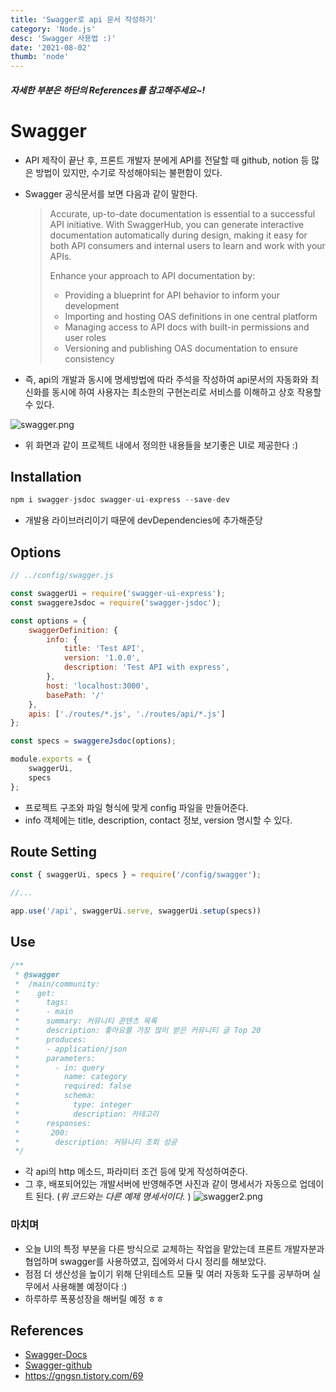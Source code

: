```yaml
---
title: 'Swagger로 api 문서 작성하기'
category: 'Node.js'
desc: 'Swagger 사용법 :)'
date: '2021-08-02'
thumb: 'node'
---
```


##### *자세한 부분은 하단의 References를 참고해주세요~!*

# Swagger
- API 제작이 끝난 후, 프론트 개발자 분에게 API를 전달할 때 github, notion 등 많은 방법이 있지만, 수기로 작성해야되는 불편함이 있다.
- Swagger 공식문서를 보면 다음과 같이 말한다.
  
  >  Accurate, up-to-date documentation is essential to a successful API initiative. With SwaggerHub, you can generate interactive documentation automatically during design, making it easy for both API consumers and internal users to learn and work with your APIs.
  >
  >  Enhance your approach to API documentation by: 
  >  - Providing a blueprint for API behavior to inform your development
  >  - Importing and hosting OAS definitions in one central platform 
  >  - Managing access to API docs with built-in permissions and user roles 
  >  - Versioning and publishing OAS documentation to ensure consistency

- 즉, api의 개발과 동시에 명세방법에 따라 주석을 작성하여 api문서의 자동화와 최신화를 동시에 하여 사용자는 최소한의 구현논리로 서비스를 이해하고 상호 작용할 수 있다.

![swagger.png](https://raw.githubusercontent.com/woolarinet/blog_content/main/images/Node.js/swagger/1.png)
- 위 화면과 같이 프로젝트 내에서 정의한 내용들을 보기좋은 UI로 제공한다 :)

## Installation

``` javascript
npm i swagger-jsdoc swagger-ui-express --save-dev
```
- 개발용 라이브러리이기 때문에 devDependencies에 추가해준당

## Options

``` javascript
// ../config/swagger.js

const swaggerUi = require('swagger-ui-express');
const swaggereJsdoc = require('swagger-jsdoc');

const options = {
    swaggerDefinition: {
        info: {
            title: 'Test API',
            version: '1.0.0',
            description: 'Test API with express',
        },
        host: 'localhost:3000',
        basePath: '/'
    },
    apis: ['./routes/*.js', './routes/api/*.js']
};

const specs = swaggereJsdoc(options);

module.exports = {
    swaggerUi,
    specs
};
```
- 프로젝트 구조와 파일 형식에 맞게 config 파일을 만들어준다.
- info 객체에는 title, description, contact 정보, version 명시할 수 있다.

## Route Setting

``` javascript
const { swaggerUi, specs } = require('/config/swagger');

//...

app.use('/api', swaggerUi.serve, swaggerUi.setup(specs))
```

## Use

``` javascript
/**
 * @swagger
 *  /main/community:
 *    get:
 *      tags:
 *      - main
 *      summary: 커뮤니티 콘텐츠 목록
 *      description: 좋아요를 가장 많이 받은 커뮤니티 글 Top 20
 *      produces:
 *      - application/json
 *      parameters:
 *        - in: query
 *          name: category
 *          required: false
 *          schema:
 *            type: integer
 *            description: 카테고리
 *      responses:
 *       200:
 *        description: 커뮤니티 조회 성공
 */
```
- 각 api의 http 메소드, 파라미터 조건 등에 맞게 작성하여준다.
- 그 후, 배포되어있는 개발서버에 반영해주면 사진과 같이 명세서가 자동으로 업데이트 된다. (*위 코드와는 다른 예제 명세서이다.* )
  ![swagger2.png](https://raw.githubusercontent.com/woolarinet/blog_content/main/images/Node.js/swagger/2.png)

### 마치며
- 오늘 UI의 특정 부분을 다른 방식으로 교체하는 작업을 맡았는데 프론트 개발자분과 협업하며 swagger를 사용하였고, 집에와서 다시 정리를 해보았다.
- 점점 더 생산성을 높이기 위해 단위테스트 모듈 및 여러 자동화 도구를 공부하며 실무에서 사용해볼 예정이다 :)
- 하루하루 폭풍성장을 해버릴 예정 ㅎㅎ

## References
- [Swagger-Docs]
- [Swagger-github]
- <https://gngsn.tistory.com/69>

[Swagger-Docs]: https://swagger.io/docs/

[Swagger-github]: https://github.com/OAI/OpenAPI-Specification/blob/main/versions/3.0.3.md#infoObject